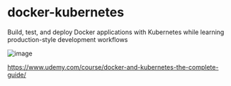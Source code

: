 # docker-kubernetes

Build, test, and deploy Docker applications with Kubernetes while learning production-style development workflows

![image](https://github.com/kkousounnis/docker-kubernetes/assets/39504405/c5a42020-a309-4ae8-9105-5d51e7278783)



https://www.udemy.com/course/docker-and-kubernetes-the-complete-guide/
